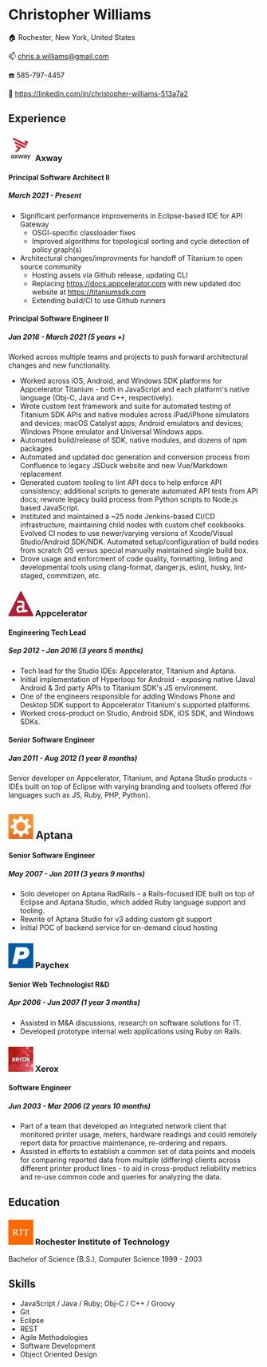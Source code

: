 # Christopher Williams
🏠 Rochester, New York, United States

📫 chris.a.williams@gmail.com

☎️ 585-797-4457

📄 https://linkedin.com/in/christopher-williams-513a7a2

## Experience

### <img src="axway.jpeg" width="50" height="50"> Axway
#### Principal Software Architect II
##### March 2021 - Present

- Significant performance improvements in Eclipse-based IDE for API Gateway
  - OSGI-specific classloader fixes
  - Improved algorithms for topological sorting and cycle detection of policy graph(s)
- Architectural changes/improvments for handoff of Titanium to open source community
  - Hosting assets via Github release, updating CLI
  - Replacing https://docs.appcelerator.com with new updated doc website at https://titaniumsdk.com
  - Extending build/CI to use Github runners

#### Principal Software Engineer II
##### Jan 2016 - March 2021 (5 years +)

Worked across multiple teams and projects to push forward architectural changes and new functionality.
- Worked across iOS, Android, and Windows SDK platforms for Appcelerator Titanium - both in JavaScript and each platform's native language (Obj-C, Java and C++, respectively).
- Wrote custom test framework and suite for automated testing of Titanium SDK APIs and native modules across iPad/iPhone simulators and devices; macOS Catalyst apps; Android emulators and devices; Windows Phone emulator and Universal Windows apps.
- Automated build/release of SDK, native modules, and dozens of npm packages
- Automated and updated doc generation and conversion process from Confluence to legacy JSDuck website and new Vue/Markdown replacement
- Generated custom tooling to lint API docs to help enforce API consistency; additional scripts to generate automated API tests from API docs; rewrote legacy build process from Python scripts to Node.js based JavaScript.
- Instituted and maintained a ~25 node Jenkins-based CI/CD infrastructure, maintaining child nodes with custom chef cookbooks. Evolved CI nodes to use newer/varying versions of Xcode/Visual Studio/Android SDK/NDK. Automated setup/configuration of build nodes from scratch OS versus special manually maintained single build box.
- Drove usage and enforcment of code quality, formatting, linting and developmental tools using clang-format, danger.js, eslint, husky, lint-staged, commitizen, etc.


### <img src="appcelerator.png" width="50" height="50"> Appcelerator
#### Engineering Tech Lead
##### Sep 2012 - Jan 2016 (3 years 5 months)

- Tech lead for the Studio IDEs: Appcelerator, Titanium and Aptana.
- Initial implementation of Hyperloop for Android - exposing native (Java) Android & 3rd party APIs to Titanium SDK's JS environment.
- One of the engineers responsible for adding Windows Phone and Desktop SDK support to Appcelerator Titanium's supported platforms.
- Worked cross-product on Studio, Android SDK, iOS SDK, and Windows SDKs.

#### Senior Software Engineer
##### Jan 2011 - Aug 2012 (1 year 8 months)

Senior developer on Appcelerator, Titanium, and Aptana Studio products - IDEs built on top of Eclipse with varying branding and toolsets offered (for languages such as JS, Ruby, PHP, Python).

## <img src="aptana.jpeg" width="50" height="50"> Aptana
#### Senior Software Engineer
##### May 2007 - Jan 2011 (3 years 9 months)

- Solo developer on Aptana RadRails - a Rails-focused IDE built on top of Eclipse and Aptana Studio, which added Ruby language support and tooling.
- Rewrite of Aptana Studio for v3 adding custom git support
- Initial POC of backend service for on-demand cloud hosting

### <img src="paychex.jpeg" width="50" height="50"> Paychex
#### Senior Web Technologist R&D
##### Apr 2006 - Jun 2007 (1 year 3 months)

- Assisted in M&A discussions, research on software solutions for IT.
- Developed prototype internal web applications using Ruby on Rails.

### <img src="xerox.jpeg" width="50" height="50"> Xerox
#### Software Engineer
##### Jun 2003 - Mar 2006 (2 years 10 months)

- Part of a team that developed an integrated network client that monitored printer usage, meters, hardware readings and could remotely report data for proactive maintenance, re-ordering and repairs.
- Assisted in efforts to establish a common set of data points and models for comparing reported data from multiple (differing) clients across different printer product lines - to aid in cross-product reliability metrics and re-use common code and queries for analyzing the data.

## Education
### <img src="rit.jpeg" width="50" height="50"> Rochester Institute of Technology
Bachelor of Science (B.S.), Computer Science 1999 - 2003

## Skills
 - JavaScript / Java / Ruby; Obj-C / C++ / Groovy
 - Git
 - Eclipse
 - REST
 - Agile Methodologies
 - Software Development
 - Object Oriented Design
